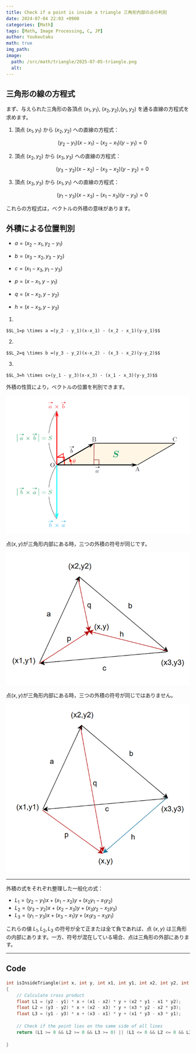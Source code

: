 ```yaml
---
title: Check if a point is inside a triangle 三角形内部の点の判別 
date: 2024-07-04 22:03 +0900
categories: [Math]
tags: [Math, Image Processing, C, JP]
author: Youkoutaku
math: true
img_path: 
image:
  path: /src/math/triangle/2025-07-05-triangle.png
  alt: 
---
```


## 三角形の線の方程式
まず、与えられた三角形の各頂点 $(x_1, y_1)$, $(x_2,y_2)$,$(y_1,y_2)$ を通る直線の方程式を求めます。

1. 頂点 $(x_1, y_1)$ から $(x_2, y_2)$ への直線の方程式：
    
    $$(y_2 - y_1)(x-x_1) - (x_2 - x_1)(y-y_1)=0$$
    
2. 頂点 $(x_2, y_2)$ から $(x_3, y_3)$ への直線の方程式：
    
    $$(y_3 - y_2)(x-x_2) - (x_3 - x_2)(y-y_2)=0$$
    
3. 頂点 $(x_3, y_3)$ から $(x_1, y_1)$ への直線の方程式：
    
    $$(y_1 - y_3)(x-x_3) - (x_1 - x_3)(y-y_3) =0$$

これらの方程式は，ベクトルの外積の意味があります。

## 外積による位置判別

- $a=(x_2 - x_1, y_2 - y_1)$

- $b=(x_3 - x_2, y_3 - y_2)$

- $c=(x_1 - x_3, y_1 - y_3)$

- $p=(x - x_1, y - y_1)$

- $q=(x - x_2, y - y_2)$

- $h=(x - x_3, y - y_3)$

1. 
	
	$$L_1=p \times a =(y_2 - y_1)(x-x_1) - (x_2 - x_1)(y-y_1)$$
    
2. 
    
    $$L_2=q \times b =(y_3 - y_2)(x-x_2) - (x_3 - x_2)(y-y_2)$$
    
3. 
    
    $$L_3=h \times c=(y_1 - y_3)(x-x_3) - (x_1 - x_3)(y-y_3)$$
    

外積の性質により，ベクトルの位置を判別できます。

![](/src/math/triangle/2025-07-05-triangle3.png)

点$(x,y)$が三角形内部にある時，三つの外積の符号が同じです。

![](/src/math/triangle/2025-07-05-triangle.png)

点$(x,y)$が三角形内部にある時，三つの外積の符号が同じではありません。

![](/src/math/triangle/2025-07-05-triangle2.png)

---

外積の式をそれぞれ整理した一般化の式：

- $L_1 = (y_2 - y_1)x + (x_1 - x_2)y + (x_2 y_1 - x_1 y_2)$
- $L_2 = (y_3 - y_2)x + (x_2 - x_3)y + (x_3 y_2 - x_2 y_3)$
- $L_3 = (y_1 - y_3)x + (x_3 - x_1)y + (x_1 y_3 - x_3 y_1)$

これらの値 $L_1, L_2, L_3$ の符号が全て正または全て負であれば、点 $(x,y)$ は三角形の内部にあります。一方、符号が混在している場合、点は三角形の外部にあります。

---

## Code
```c
int isInsideTriangle(int x, int y, int x1, int y1, int x2, int y2, int x3, int y3)
{
    // Calculate cross product
    float L1 = (y2 - y1) * x + (x1 - x2) * y + (x2 * y1 - x1 * y2);
    float L2 = (y3 - y2) * x + (x2 - x3) * y + (x3 * y2 - x2 * y3);
    float L3 = (y1 - y3) * x + (x3 - x1) * y + (x1 * y3 - x3 * y1);

    // Check if the point lies on the same side of all lines
    return (L1 >= 0 && L2 >= 0 && L3 >= 0) || (L1 <= 0 && L2 <= 0 && L3 <= 0);

}
```
